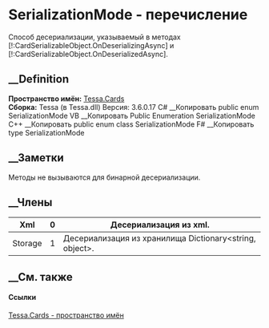 # SerializationMode - перечисление
Способ десериализации, указываемый в методах
[!:CardSerializableObject.OnDeserializingAsync] и
[!:CardSerializableObject.OnDeserializedAsync].
## __Definition
 **Пространство имён:** [Tessa.Cards](N_Tessa_Cards.htm)  
 **Сборка:** Tessa (в Tessa.dll) Версия: 3.6.0.17
C# __Копировать
     public enum SerializationMode
VB __Копировать
     Public Enumeration SerializationMode
C++ __Копировать
     public enum class SerializationMode
F# __Копировать
     type SerializationMode
##  __Заметки
Методы не вызываются для бинарной десериализации.
## __Члены
Xml| 0|  Десериализация из xml.  
---|---|---  
Storage| 1|  Десериализация из хранилища Dictionary<string, object>.  
## __См. также
#### Ссылки
[Tessa.Cards - пространство имён](N_Tessa_Cards.htm)
